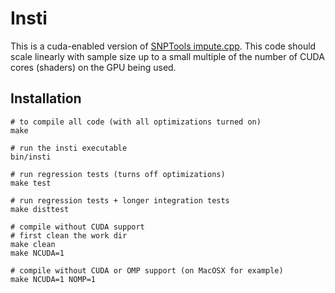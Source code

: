 # Insti

This is a cuda-enabled version of
[SNPTools impute.cpp](http://sourceforge.net/p/snptools/code/ci/master/tree/). This
code should scale linearly with sample size up to a small multiple of
the number of CUDA cores (shaders) on the GPU being used. 


## Installation

    # to compile all code (with all optimizations turned on)
    make

    # run the insti executable
    bin/insti

    # run regression tests (turns off optimizations)
    make test

    # run regression tests + longer integration tests
    make disttest

    # compile without CUDA support
    # first clean the work dir
    make clean
    make NCUDA=1

    # compile without CUDA or OMP support (on MacOSX for example)
    make NCUDA=1 NOMP=1
   
